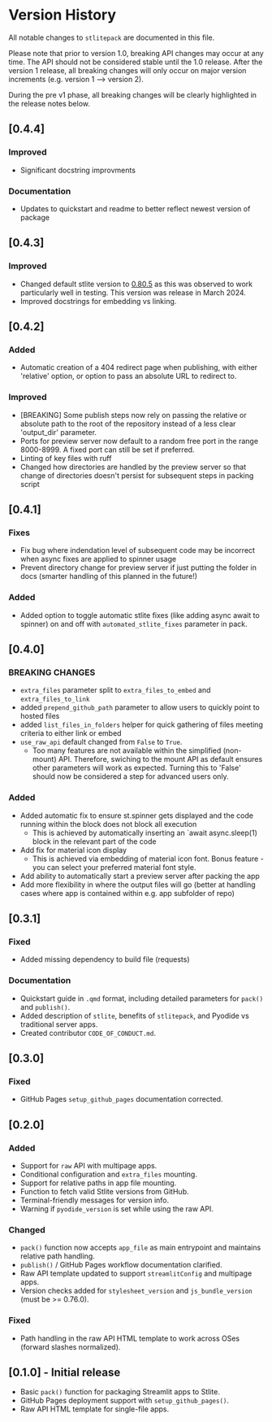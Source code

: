 # Version History

All notable changes to `stlitepack` are documented in this file.

Please note that prior to version 1.0, breaking API changes may occur at any time. The API should
not be considered stable until the 1.0 release. After the version 1 release, all breaking changes will
only occur on major version increments (e.g. version 1 --> version 2).

During the pre v1 phase, all breaking changes will be clearly highlighted in the release notes below.

## [0.4.4]

### Improved

- Significant docstring improvments

### Documentation

- Updates to quickstart and readme to better reflect newest version of package

## [0.4.3]

### Improved

- Changed default stlite version to [0.80.5](https://github.com/whitphx/stlite/releases/tag/v0.80.5) as this was observed to work particularly well in testing. This version was release in March 2024.
- Improved docstrings for embedding vs linking.

## [0.4.2]

### Added

- Automatic creation of a 404 redirect page when publishing, with either 'relative' option, or option to pass an absolute URL to redirect to.

### Improved

- [BREAKING] Some publish steps now rely on passing the relative or absolute path to the root of the repository instead of a less clear 'output_dir' parameter.
- Ports for preview server now default to a random free port in the range 8000-8999. A fixed port can still be set if preferred.
- Linting of key files with ruff
- Changed how directories are handled by the preview server so that change of directories doesn't persist for subsequent steps in packing script

## [0.4.1]

### Fixes

- Fix bug where indendation level of subsequent code may be incorrect when async fixes are applied to spinner usage
- Prevent directory change for preview server if just putting the folder in docs (smarter handling of this planned in the future!)

### Added

- Added option to toggle automatic stlite fixes (like adding async await to spinner) on and off with `automated_stlite_fixes` parameter in pack.

## [0.4.0]

### BREAKING CHANGES

- `extra_files` parameter split to `extra_files_to_embed` and `extra_files_to_link`
- added `prepend_github_path` parameter to allow users to quickly point to hosted files
- added `list_files_in_folders` helper for quick gathering of files meeting criteria to either link or embed
- `use_raw_api` default changed from `False` to `True`.
    - Too many features are not available within the simplified (non-mount) API. Therefore, swiching
    to the mount API as default ensures other parameters will work as expected. Turning this to
    'False' should now be considered a step for advanced users only.

### Added

- Added automatic fix to ensure st.spinner gets displayed and the code running within the block does not block all execution
    - This is achieved by automatically inserting an `await async.sleep(1) block in the relevant part of the code
- Add fix for material icon display
    - This is achieved via embedding of material icon font. Bonus feature - you can select your preferred material font style.
- Add ability to automatically start a preview server after packing the app
- Add more flexibility in where the output files will go (better at handling cases where app is contained within e.g. app subfolder of repo)


## [0.3.1]

### Fixed
- Added missing dependency to build file (requests)

### Documentation
- Quickstart guide in `.qmd` format, including detailed parameters for `pack()` and `publish()`.
- Added description of `stlite`, benefits of `stlitepack`, and Pyodide vs traditional server apps.
- Created contributor `CODE_OF_CONDUCT.md`.

## [0.3.0]

### Fixed
- GitHub Pages `setup_github_pages` documentation corrected.

## [0.2.0]

### Added
- Support for `raw` API with multipage apps.
- Conditional configuration and `extra_files` mounting.
- Support for relative paths in app file mounting.
- Function to fetch valid Stlite versions from GitHub.
- Terminal-friendly messages for version info.
- Warning if `pyodide_version` is set while using the raw API.

### Changed
- `pack()` function now accepts `app_file` as main entrypoint and maintains relative path handling.
- `publish()` / GitHub Pages workflow documentation clarified.
- Raw API template updated to support `streamlitConfig` and multipage apps.
- Version checks added for `stylesheet_version` and `js_bundle_version` (must be >= 0.76.0).

### Fixed
- Path handling in the raw API HTML template to work across OSes (forward slashes normalized).


## [0.1.0] - Initial release
- Basic `pack()` function for packaging Streamlit apps to Stlite.
- GitHub Pages deployment support with `setup_github_pages()`.
- Raw API HTML template for single-file apps.
